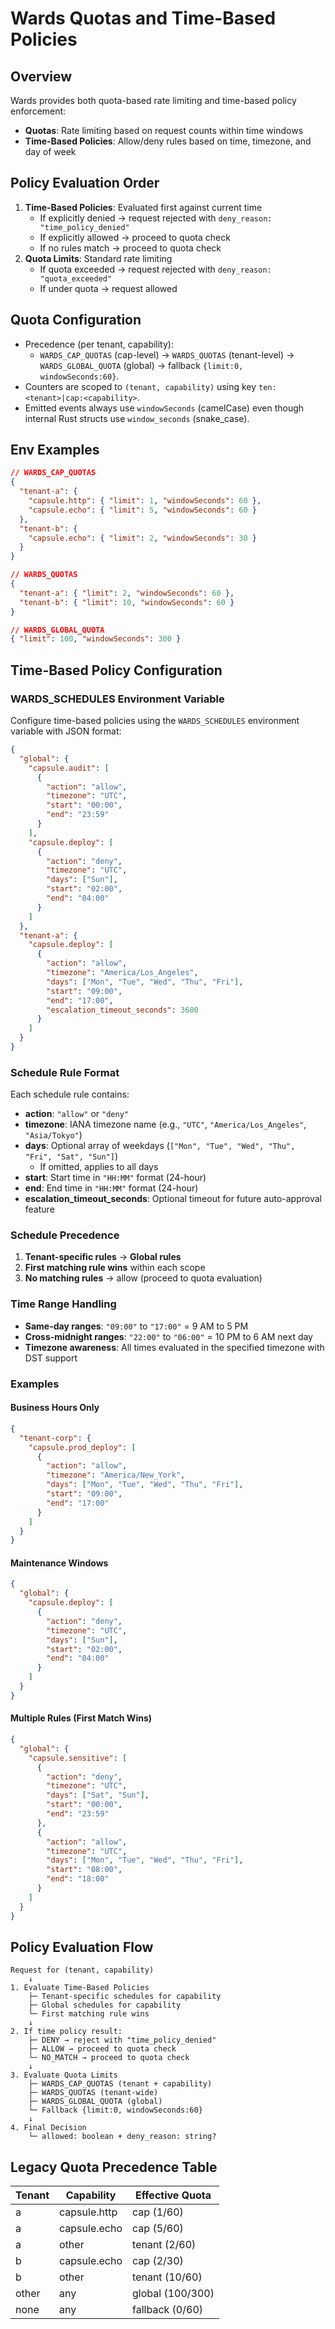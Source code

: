 # Wards Quotas and Time-Based Policies

## Overview

Wards provides both quota-based rate limiting and time-based policy enforcement:

- **Quotas**: Rate limiting based on request counts within time windows
- **Time-Based Policies**: Allow/deny rules based on time, timezone, and day of week

## Policy Evaluation Order

1. **Time-Based Policies**: Evaluated first against current time
   - If explicitly denied → request rejected with `deny_reason: "time_policy_denied"`
   - If explicitly allowed → proceed to quota check
   - If no rules match → proceed to quota check
2. **Quota Limits**: Standard rate limiting
   - If quota exceeded → request rejected with `deny_reason: "quota_exceeded"`
   - If under quota → request allowed

## Quota Configuration

- Precedence (per tenant, capability):
  - `WARDS_CAP_QUOTAS` (cap-level) → `WARDS_QUOTAS` (tenant-level) → `WARDS_GLOBAL_QUOTA` (global) → fallback `{limit:0, windowSeconds:60}`.
- Counters are scoped to `(tenant, capability)` using key `ten:<tenant>|cap:<capability>`.
- Emitted events always use `windowSeconds` (camelCase) even though internal Rust structs use `window_seconds` (snake_case).

## Env Examples

```json
// WARDS_CAP_QUOTAS
{
  "tenant-a": {
    "capsule.http": { "limit": 1, "windowSeconds": 60 },
    "capsule.echo": { "limit": 5, "windowSeconds": 60 }
  },
  "tenant-b": {
    "capsule.echo": { "limit": 2, "windowSeconds": 30 }
  }
}
```

```json
// WARDS_QUOTAS
{
  "tenant-a": { "limit": 2, "windowSeconds": 60 },
  "tenant-b": { "limit": 10, "windowSeconds": 60 }
}
```

```json
// WARDS_GLOBAL_QUOTA
{ "limit": 100, "windowSeconds": 300 }
```

## Time-Based Policy Configuration

### WARDS_SCHEDULES Environment Variable

Configure time-based policies using the `WARDS_SCHEDULES` environment variable with JSON format:

```json
{
  "global": {
    "capsule.audit": [
      {
        "action": "allow",
        "timezone": "UTC",
        "start": "00:00",
        "end": "23:59"
      }
    ],
    "capsule.deploy": [
      {
        "action": "deny",
        "timezone": "UTC",
        "days": ["Sun"],
        "start": "02:00",
        "end": "04:00"
      }
    ]
  },
  "tenant-a": {
    "capsule.deploy": [
      {
        "action": "allow",
        "timezone": "America/Los_Angeles",
        "days": ["Mon", "Tue", "Wed", "Thu", "Fri"],
        "start": "09:00",
        "end": "17:00",
        "escalation_timeout_seconds": 3600
      }
    ]
  }
}
```

### Schedule Rule Format

Each schedule rule contains:

- **action**: `"allow"` or `"deny"`
- **timezone**: IANA timezone name (e.g., `"UTC"`, `"America/Los_Angeles"`, `"Asia/Tokyo"`)
- **days**: Optional array of weekdays (`["Mon", "Tue", "Wed", "Thu", "Fri", "Sat", "Sun"]`)
  - If omitted, applies to all days
- **start**: Start time in `"HH:MM"` format (24-hour)
- **end**: End time in `"HH:MM"` format (24-hour)
- **escalation_timeout_seconds**: Optional timeout for future auto-approval feature

### Schedule Precedence

1. **Tenant-specific rules** → **Global rules**
2. **First matching rule wins** within each scope
3. **No matching rules** → allow (proceed to quota evaluation)

### Time Range Handling

- **Same-day ranges**: `"09:00"` to `"17:00"` = 9 AM to 5 PM
- **Cross-midnight ranges**: `"22:00"` to `"06:00"` = 10 PM to 6 AM next day
- **Timezone awareness**: All times evaluated in the specified timezone with DST support

### Examples

#### Business Hours Only
```json
{
  "tenant-corp": {
    "capsule.prod_deploy": [
      {
        "action": "allow",
        "timezone": "America/New_York",
        "days": ["Mon", "Tue", "Wed", "Thu", "Fri"],
        "start": "09:00",
        "end": "17:00"
      }
    ]
  }
}
```

#### Maintenance Windows
```json
{
  "global": {
    "capsule.deploy": [
      {
        "action": "deny",
        "timezone": "UTC",
        "days": ["Sun"],
        "start": "02:00",
        "end": "04:00"
      }
    ]
  }
}
```

#### Multiple Rules (First Match Wins)
```json
{
  "global": {
    "capsule.sensitive": [
      {
        "action": "deny",
        "timezone": "UTC",
        "days": ["Sat", "Sun"],
        "start": "00:00",
        "end": "23:59"
      },
      {
        "action": "allow",
        "timezone": "UTC",
        "days": ["Mon", "Tue", "Wed", "Thu", "Fri"],
        "start": "08:00",
        "end": "18:00"
      }
    ]
  }
}
```

## Policy Evaluation Flow

```
Request for (tenant, capability)
    ↓
1. Evaluate Time-Based Policies
    ├─ Tenant-specific schedules for capability
    ├─ Global schedules for capability
    └─ First matching rule wins
    ↓
2. If time policy result:
    ├─ DENY → reject with "time_policy_denied"
    ├─ ALLOW → proceed to quota check
    └─ NO_MATCH → proceed to quota check
    ↓
3. Evaluate Quota Limits
    ├─ WARDS_CAP_QUOTAS (tenant + capability)
    ├─ WARDS_QUOTAS (tenant-wide)
    ├─ WARDS_GLOBAL_QUOTA (global)
    └─ Fallback {limit:0, windowSeconds:60}
    ↓
4. Final Decision
    └─ allowed: boolean + deny_reason: string?
```

## Legacy Quota Precedence Table

| Tenant | Capability   | Effective Quota  |
|--------|--------------|------------------|
| a      | capsule.http | cap (1/60)       |
| a      | capsule.echo | cap (5/60)       |
| a      | other        | tenant (2/60)    |
| b      | capsule.echo | cap (2/30)       |
| b      | other        | tenant (10/60)   |
| other  | any          | global (100/300) |
| none   | any          | fallback (0/60)  |

